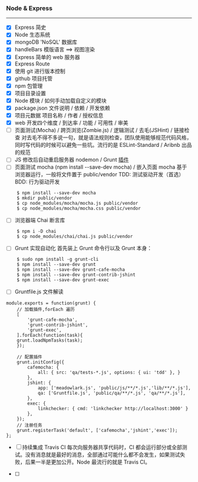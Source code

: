 ### Node & Express
-------

- [x] Express 简史
- [x] Node 生态系统
- [x] mongoDB 'NoSQL' 数据库
- [x] handleBars 模版语言 ==> 视图渲染
- [x] Express 简单的 web 服务器
- [x] Express Route
- [x] 使用 git 进行版本控制
- [x] github 项目托管
- [x] npm 包管理
- [x] 项目目录设置
- [x] Node 模块 / 如何手动加载自定义的模块
- [x] package.json 文件说明 / 依赖 / 开发依赖
- [x] 项目元数据  项目名称 / 作者 / 授权信息
- [x] web 开发四个维度 / 到达率 / 功能 / 可用性 / 审美
- [ ] 页面测试(Mocha) / 跨页浏览(Zombie.js) / 逻辑测试 / 去毛(JSHint) / 链接检查
    对去毛不得不多说一句，就是语法规则检查，团队使用能够规范代码风格，同时写代码的时候可以避免一些坑。流行的是 ESLint-Standard / Aribnb 出品的规范
- [ ] JS 修改后自动重启服务器 nodemon / Grunt [插件](https://www.npmjs.org/package/grunt-nodemon)
- [ ] 页面测试 mocha (npm install --save-dev mocha) / 嵌入页面
    mocha 基于浏览器运行，一般将文件置于 public/vendor
    TDD: 测试驱动开发（首选）
    BDD: 行为驱动开发

```
    $ npm install --save-dev mocha
    $ mkdir public/vendor
    $ cp node_modules/mocha/mocha.js public/vendor
    $ cp node_modules/mocha/mocha.css public/vendor
```

- [ ] 浏览器端 Chai 断言库

```
    $ npm i -D chai
    $ cp node_modules/chai/chai.js public/vendor
```

- [ ] Grunt 实现自动化
    首先装上 Grunt 命令行以及 Grunt 本身：

```
    $ sudo npm install -g grunt-cli
    $ npm install --save-dev grunt
    $ npm install --save-dev grunt-cafe-mocha
    $ npm install --save-dev grunt-contrib-jshint
    $ npm install --save-dev grunt-exec
```

- [ ] Gruntfile.js 文件解读

```
module.exports = function(grunt) {
    // 加载插件,forEach 遍历
    [
        'grunt-cafe-mocha',
        'grunt-contrib-jshint',
        'grunt-exec',
    ].forEach(function(task){
    grunt.loadNpmTasks(task);
    });

    // 配置插件
    grunt.initConfig({
        cafemocha: {
            all: { src: 'qa/tests-*.js', options: { ui: 'tdd' }, }
        },
        jshint: {
            app: ['meadowlark.js', 'public/js/**/*.js','lib/**/*.js'],
            qa: ['Gruntfile.js', 'public/qa/**/*.js', 'qa/**/*.js'],
        },
        exec: {
            linkchecker: { cmd: 'linkchecker http://localhost:3000' }
        },
    });
    // 注册任务
    grunt.registerTask('default', ['cafemocha','jshint','exec']);
};
```

- [ ] 持续集成 Travis CI
    每次向服务器共享代码时，CI 都会运行部分或全部测试。没有消息就是最好的消息，全部通过可能什么都不会发生，如果测试失败，后果一半是更加公开。Node 最流行的就是 Travis CI。

- [ ] 



